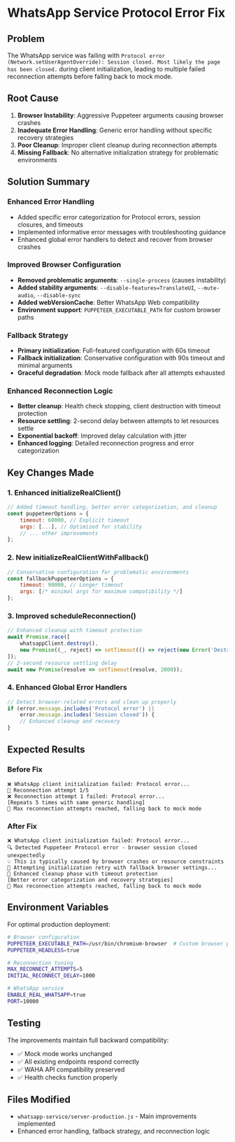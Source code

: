 # WhatsApp Service Protocol Error Fix

## Problem
The WhatsApp service was failing with `Protocol error (Network.setUserAgentOverride): Session closed. Most likely the page has been closed.` during client initialization, leading to multiple failed reconnection attempts before falling back to mock mode.

## Root Cause
1. **Browser Instability**: Aggressive Puppeteer arguments causing browser crashes
2. **Inadequate Error Handling**: Generic error handling without specific recovery strategies
3. **Poor Cleanup**: Improper client cleanup during reconnection attempts
4. **Missing Fallback**: No alternative initialization strategy for problematic environments

## Solution Summary

### Enhanced Error Handling
- Added specific error categorization for Protocol errors, session closures, and timeouts
- Implemented informative error messages with troubleshooting guidance
- Enhanced global error handlers to detect and recover from browser crashes

### Improved Browser Configuration
- **Removed problematic arguments**: `--single-process` (causes instability)
- **Added stability arguments**: `--disable-features=TranslateUI`, `--mute-audio`, `--disable-sync`
- **Added webVersionCache**: Better WhatsApp Web compatibility
- **Environment support**: `PUPPETEER_EXECUTABLE_PATH` for custom browser paths

### Fallback Strategy
- **Primary initialization**: Full-featured configuration with 60s timeout
- **Fallback initialization**: Conservative configuration with 90s timeout and minimal arguments
- **Graceful degradation**: Mock mode fallback after all attempts exhausted

### Enhanced Reconnection Logic
- **Better cleanup**: Health check stopping, client destruction with timeout protection
- **Resource settling**: 2-second delay between attempts to let resources settle
- **Exponential backoff**: Improved delay calculation with jitter
- **Enhanced logging**: Detailed reconnection progress and error categorization

## Key Changes Made

### 1. Enhanced initializeRealClient()
```javascript
// Added timeout handling, better error categorization, and cleanup
const puppeteerOptions = {
    timeout: 60000, // Explicit timeout
    args: [...], // Optimized for stability
    // ... other improvements
};
```

### 2. New initializeRealClientWithFallback()
```javascript
// Conservative configuration for problematic environments
const fallbackPuppeteerOptions = {
    timeout: 90000, // Longer timeout
    args: [/* minimal args for maximum compatibility */]
};
```

### 3. Improved scheduleReconnection()
```javascript
// Enhanced cleanup with timeout protection
await Promise.race([
    whatsappClient.destroy(),
    new Promise((_, reject) => setTimeout(() => reject(new Error('Destroy timeout')), 10000))
]);
// 2-second resource settling delay
await new Promise(resolve => setTimeout(resolve, 2000));
```

### 4. Enhanced Global Error Handlers
```javascript
// Detect browser-related errors and clean up properly
if (error.message.includes('Protocol error') || 
    error.message.includes('Session closed')) {
    // Enhanced cleanup and recovery
}
```

## Expected Results

### Before Fix
```
❌ WhatsApp client initialization failed: Protocol error...
🔄 Reconnection attempt 1/5
❌ Reconnection attempt 1 failed: Protocol error...
[Repeats 5 times with same generic handling]
🚫 Max reconnection attempts reached, falling back to mock mode
```

### After Fix
```
❌ WhatsApp client initialization failed: Protocol error...
🔍 Detected Puppeteer Protocol error - browser session closed unexpectedly
💡 This is typically caused by browser crashes or resource constraints
🔄 Attempting initialization retry with fallback browser settings...
🔄 Enhanced cleanup phase with timeout protection
[Better error categorization and recovery strategies]
🚫 Max reconnection attempts reached, falling back to mock mode
```

## Environment Variables

For optimal production deployment:

```bash
# Browser configuration
PUPPETEER_EXECUTABLE_PATH=/usr/bin/chromium-browser  # Custom browser path
PUPPETEER_HEADLESS=true

# Reconnection tuning
MAX_RECONNECT_ATTEMPTS=5
INITIAL_RECONNECT_DELAY=1000

# WhatsApp service
ENABLE_REAL_WHATSAPP=true
PORT=10000
```

## Testing

The improvements maintain full backward compatibility:
- ✅ Mock mode works unchanged
- ✅ All existing endpoints respond correctly
- ✅ WAHA API compatibility preserved
- ✅ Health checks function properly

## Files Modified
- `whatsapp-service/server-production.js` - Main improvements implemented
- Enhanced error handling, fallback strategy, and reconnection logic